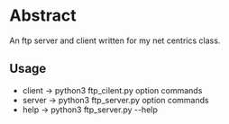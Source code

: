 # Abstract
An ftp server and client written for my net centrics class. 

## Usage

* client -> python3 ftp_cilent.py option commands
* server -> python3 ftp_server.py option commands
* help   -> python3 ftp_server.py --help

